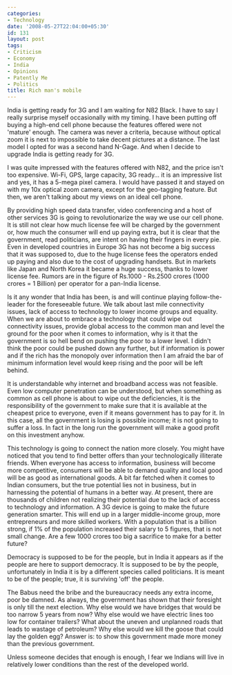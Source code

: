 ```yaml
---
categories:
- Technology
date: '2008-05-27T22:04:00+05:30'
id: 131
layout: post
tags:
- Criticism
- Economy
- India
- Opinions
- Patently Me
- Politics
title: Rich man's mobile
---
```


India is getting ready for 3G and I am waiting for N82 Black. I have to say I really surprise myself occasionally with my timing. I have been putting off buying a high-end cell phone because the features offered were not 'mature' enough. The camera was never a criteria, because without optical zoom it is next to impossible to take decent pictures at a distance. The last model I opted for was a second hand N-Gage. And when I decide to upgrade India is getting ready for 3G.

I was quite impressed with the features offered with N82, and the price isn't too expensive. Wi-Fi, GPS, large capacity, 3G ready… it is an impressive list and yes, it has a 5-mega pixel camera. I would have passed it and stayed on with my 10x optical zoom camera, except for the geo-tagging feature. But then, we aren't talking about my views on an ideal cell phone.

By providing high speed data transfer, video conferencing and a host of other services 3G is going to revolutionarize the way we use our cell phone. It is still not clear how much license fee will be charged by the government or, how much the consumer will end up paying extra, but it is clear that the government, read politicians, are intent on having their fingers in every pie. Even in developed countries in Europe 3G has not become a big success that it was supposed to, due to the huge license fees the operators ended up paying and also due to the cost of upgrading handsets. But in markets like Japan and North Korea it became a huge success, thanks to lower license fee. Rumors are in the figure of Rs.1000 - Rs.2500 crores (1000 crores = 1 Billion) per operator for a pan-India license.

Is it any wonder that India has been, is and will continue playing follow-the-leader for the foreseeable future. We talk about last mile connectivity issues, lack of access to technology to lower income groups and equality. When we are about to embrace a technology that could wipe out connectivity issues, provide global access to the common man and level the ground for the poor when it comes to information, why is it that the government is so hell bend on pushing the poor to a lower level. I didn't think the poor could be pushed down any further, but if information is power and if the rich has the monopoly over information then I am afraid the bar of minimum information level would keep rising and the poor will be left behind.

It is understandable why internet and broadband access was not feasible. Even low computer penetration can be understood, but when something as common as cell phone is about to wipe out the deficiencies, it is the responsibility of the government to make sure that it is available at the cheapest price to everyone, even if it means government has to pay for it. In this case, all the government is losing is possible income; it is not going to suffer a loss. In fact in the long run the government will make a good profit on this investment anyhow.

This technology is going to connect the nation more closely. You might have noticed that you tend to find better offers than your technologically illiterate friends. When everyone has access to information, business will become more competitive, consumers will be able to demand quality and local good will be as good as international goods. A bit far fetched when it comes to Indian consumers, but the true potential lies not in business, but in harnessing the potential of humans in a better way. At present, there are thousands of children not realizing their potential due to the lack of access to technology and information. A 3G device is going to make the future generation smarter. This will end up in a larger middle-income group, more entrepreneurs and more skilled workers. With a population that is a billion strong, if 1% of the population increased their salary to 5 figures, that is not small change. Are a few 1000 crores too big a sacrifice to make for a better future?

Democracy is supposed to be for the people, but in India it appears as if the people are here to support democracy. It is supposed to be by the people, unfortunately in India it is by a different species called politicians. It is meant to be of the people; true, it is surviving 'off' the people.

The Babus need the bribe and the bureaucracy needs any extra income, poor be damned. As always, the government has shown that their foresight is only till the next election. Why else would we have bridges that would be too narrow 5 years from now? Why else would we have electric lines too low for container trailers? What about the uneven and unplanned roads that leads to wastage of petroleum? Why else would we kill the goose that could lay the golden egg? Answer is: to show this government made more money than the previous government.

Unless someone decides that enough is enough, I fear we Indians will live in relatively lower conditions than the rest of the developed world.
